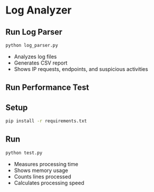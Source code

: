 # Log Analyzer

## Run Log Parser
```bash
python log_parser.py
```
- Analyzes log files
- Generates CSV report
- Shows IP requests, endpoints, and suspicious activities

## Run Performance Test


## Setup
```bash
pip install -r requirements.txt
```

## Run
```bash
python test.py
```
- Measures processing time
- Shows memory usage
- Counts lines processed
- Calculates processing speed
